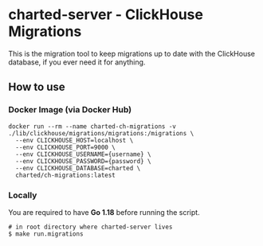 # charted-server - ClickHouse Migrations
This is the migration tool to keep migrations up to date with the ClickHouse database, if you ever need it for anything.

## How to use
### Docker Image (via Docker Hub)
```shell
docker run --rm --name charted-ch-migrations -v ./lib/clickhouse/migrations/migrations:/migrations \
  --env CLICKHOUSE_HOST=localhost \
  --env CLICKHOUSE_PORT=9000 \
  --env CLICKHOUSE_USERNAME={username} \
  --env CLICKHOUSE_PASSWORD={password} \
  --env CLICKHOUSE_DATABASE=charted \
  charted/ch-migrations:latest
```

### Locally
You are required to have **Go 1.18** before running the script.

```shell
# in root directory where charted-server lives
$ make run.migrations
```
